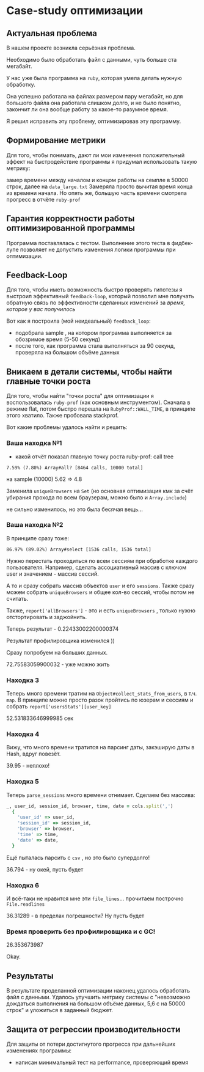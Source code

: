# Case-study оптимизации

## Актуальная проблема
В нашем проекте возникла серьёзная проблема.

Необходимо было обработать файл с данными, чуть больше ста мегабайт.

У нас уже была программа на `ruby`, которая умела делать нужную обработку.

Она успешно работала на файлах размером пару мегабайт, но для большого файла она работала слишком долго, и не было понятно, закончит ли она вообще работу за какое-то разумное время.

Я решил исправить эту проблему, оптимизировав эту программу.

## Формирование метрики
Для того, чтобы понимать, дают ли мои изменения положительный эффект на быстродействие программы я придумал использовать такую метрику:

замер времени между началом и концом работы на семпле в 50000 строк, далее на `data_large.txt`
Замеряла просто вычитая время конца из времени начала. Но опять же, большую часть времени смотрела прогресс в отчёте `ruby-prof`

## Гарантия корректности работы оптимизированной программы
Программа поставлялась с тестом. Выполнение этого теста в фидбек-лупе позволяет не допустить изменения логики программы при оптимизации.

## Feedback-Loop
Для того, чтобы иметь возможность быстро проверять гипотезы я выстроил эффективный `feedback-loop`, который позволил мне получать обратную связь по эффективности сделанных изменений за *время, которое у вас получилось*

Вот как я построила (мой неидеальный) `feedback_loop`:

- подобрала sample , на котором программа выполняется за обозримое время (5-50 секунд)
- после того, как программа стала выполняться за 90 секунд, проверяла на большом объёме данных

## Вникаем в детали системы, чтобы найти главные точки роста
Для того, чтобы найти "точки роста" для оптимизации я воспользовалась `ruby-prof` (как основным инструментом).
Сначала в режиме flat, потом быстро перешла на `RubyProf::WALL_TIME`, в принципе этого хватило. Также пробовала stackprof.

Вот какие проблемы удалось найти и решить:

### Ваша находка №1
- какой отчёт показал главную точку роста
ruby-prof: call tree
```
7.59% (7.80%) Array#all? [8464 calls, 10000 total] 
```
на sample (10000)
5.62 => 4.8

Заменила `uniqueBrowsers` на `Set` (но основная оптимизация кмк за счёт убирания прохода по всем браузерам, можно было и `Array.include`)

не сильно изменилось, но это была бесячая вещь...

### Ваша находка №2

В принципе сразу тоже:

```
86.97% (89.02%) Array#select [1536 calls, 1536 total] 
```

Нужно перестать проходиться по всем сессиям при обработке каждого пользователя.
Например, сделать ассоциативный массив с ключом user и значением - массив сессий.

А то и сразу собрать массив объектов `user` и его `sessions`.
Также сразу можем собрать `uniqueBrowsers` и общее кол-во сессий, чтобы потом не считать.

Также, `report['allBrowsers']` - это и есть  `uniqueBrowsers` , только нужно отстортировать и заджойнить.

Теперь результат -  0.22433002200000374

Результат профилировщика изменился ))

Сразу попробуем на больших данных.

72.75583059900032 - уже можно жить

### Находка 3

Теперь много времени тратим на `Object#collect_stats_from_users`, в т.ч. `map`.
В принципе можно просто разок пройтись по юзерам и сессиям и собрать `report['usersStats'][user_key]`

52.531833646999985 сек

### Находка 4

Вижу, что много времени тратится на парсинг даты, закэширую даты в Hash, вдруг повезёт.

39.95 - неплохо!

### Находка 5

Теперь `parse_sessions` много времени отнимает.
Сделаем без массива:

```ruby
_, user_id, session_id, browser, time, date = cols.split(',')
  {
    'user_id' => user_id,
    'session_id' => session_id,
    'browser' => browser,
    'time' => time,
    'date' => date,
  }
```

Ещё пыталась парсить с `csv` , но это было супердолго!

36.794 - ну окей, пусть будет

### Находка 6

И всё-таки не нравится мне эти `file_lines`...
прочитаем построчно `File.readlines`

36.31289 - в пределах погрешности? Ну пусть будет

### Время проверить без профилировщика и с GC!

26.353673987

Okay.

## Результаты
В результате проделанной оптимизации наконец удалось обработать файл с данными.
Удалось улучшить метрику системы с "невозможно дождаться выполнения на большом объёме данных, 5,6 с на 50000 строк" и уложиться в заданный бюджет.

## Защита от регрессии производительности
Для защиты от потери достигнутого прогресса при дальнейших изменениях программы:

- написан минимальный тест на performance, проверяющий время
